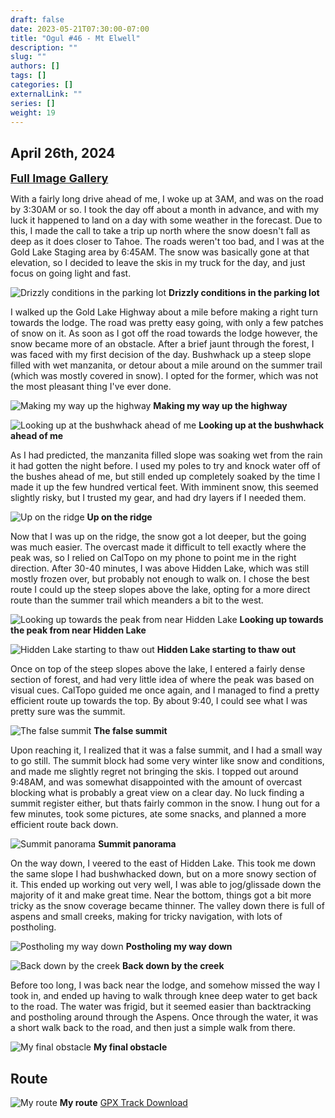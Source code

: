```yaml
---
draft: false
date: 2023-05-21T07:30:00-07:00
title: "Ogul #46 - Mt Elwell"
description: ""
slug: ""
authors: []
tags: []
categories: []
externalLink: ""
series: []
weight: 19
---
```

## April 26th, 2024

<a href="../../galleries/elwell-gallery/"><font size="4"><b>Full Image Gallery</b></font></a>

With a fairly long drive ahead of me, I woke up at 3AM, and was on the road by 3:30AM or so. I took the day off about a month in advance, and with my luck it happened to land on a day with some weather in the forecast. Due to this, I made the call to take a trip up north where the snow doesn't fall as deep as it does closer to Tahoe. The roads weren't too bad, and I was at the Gold Lake Staging area by 6:45AM. The snow was basically gone at that elevation, so I decided to leave the skis in my truck for the day, and just focus on going light and fast.

![Drizzly conditions in the parking lot](https://s3.us-west-1.wasabisys.com/web-assets/elwell-4-26-24/PXL_20240426_135238316.jpg?classes=shadow)
**Drizzly conditions in the parking lot**

I walked up the Gold Lake Highway about a mile before making a right turn towards the lodge. The road was pretty easy going, with only a few patches of snow on it. As soon as I got off the road towards the lodge however, the snow became more of an obstacle. After a brief jaunt through the forest, I was faced with my first decision of the day. Bushwhack up a steep slope filled with wet manzanita, or detour about a mile around on the summer trail (which was mostly covered in snow). I opted for the former, which was not the most pleasant thing I've ever done.

![Making my way up the highway](https://s3.us-west-1.wasabisys.com/web-assets/elwell-4-26-24/PXL_20240426_140801359.jpg?classes=shadow)
**Making my way up the highway**

![Looking up at the bushwhack ahead of me](https://s3.us-west-1.wasabisys.com/web-assets/elwell-4-26-24/PXL_20240426_143028075.jpg?classes=shadow)
**Looking up at the bushwhack ahead of me**

As I had predicted, the manzanita filled slope was soaking wet from the rain it had gotten the night before. I used my poles to try and knock water off of the bushes ahead of me, but still ended up completely soaked by the time I made it up the few hundred vertical feet. With imminent snow, this seemed slightly risky, but I trusted my gear, and had dry layers if I needed them.

![Up on the ridge](https://s3.us-west-1.wasabisys.com/web-assets/elwell-4-26-24/PXL_20240426_152523476.jpg?classes=shadow)
**Up on the ridge**

Now that I was up on the ridge, the snow got a lot deeper, but the going was much easier. The overcast made it difficult to tell exactly where the peak was, so I relied on CalTopo on my phone to point me in the right direction. After 30-40 minutes, I was above Hidden Lake, which was still mostly frozen over, but probably not enough to walk on. I chose the best route I could up the steep slopes above the lake, opting for a more direct route than the summer trail which meanders a bit to the west. 

![Looking up towards the peak from near Hidden Lake](https://s3.us-west-1.wasabisys.com/web-assets/elwell-4-26-24/PXL_20240426_154036710.jpg?classes=shadow)
**Looking up towards the peak from near Hidden Lake**

![Hidden Lake starting to thaw out](https://s3.us-west-1.wasabisys.com/web-assets/elwell-4-26-24/PXL_20240426_154153835.jpg?classes=shadow)
**Hidden Lake starting to thaw out**

Once on top of the steep slopes above the lake, I entered a fairly dense section of forest, and had very little idea of where the peak was based on visual cues. CalTopo guided me once again, and I managed to find a pretty efficient route up towards the top. By about 9:40, I could see what I was pretty sure was the summit. 

![The false summit](https://s3.us-west-1.wasabisys.com/web-assets/elwell-4-26-24/PXL_20240426_164054744.MP.jpg?classes=shadow)
**The false summit**

Upon reaching it, I realized that it was a false summit, and I had a small way to go still. The summit block had some very winter like snow and conditions, and made me slightly regret not bringing the skis. I topped out around 9:48AM, and was somewhat disappointed with the amount of overcast blocking what is probably a great view on a clear day. No luck finding a summit register either, but thats fairly common in the snow. I hung out for a few minutes, took some pictures, ate some snacks, and planned a more efficient route back down.

![Summit panorama](https://s3.us-west-1.wasabisys.com/web-assets/elwell-4-26-24/PXL_20240426_164857315.PANO.jpg?classes=shadow)
**Summit panorama**

On the way down, I veered to the east of Hidden Lake. This took me down the same slope I had bushwhacked down, but on a more snowy section of it. This ended up working out very well, I was able to jog/glissade down the majority of it and make great time. Near the bottom, things got a bit more tricky as the snow coverage became thinner. The valley down there is full of aspens and small creeks, making for tricky navigation, with lots of postholing. 

![Postholing my way down](https://s3.us-west-1.wasabisys.com/web-assets/elwell-4-26-24/PXL_20240426_172343639.jpg?classes=shadow)
**Postholing my way down**

![Back down by the creek](https://s3.us-west-1.wasabisys.com/web-assets/elwell-4-26-24/PXL_20240426_174204531.jpg?classes=shadow)
**Back down by the creek**

Before too long, I was back near the lodge, and somehow missed the way I took in, and ended up having to walk through knee deep water to get back to the road. The water was frigid, but it seemed easier than backtracking and postholing around through the Aspens. Once through the water, it was a short walk back to the road, and then just a simple walk from there. 

![My final obstacle](https://s3.us-west-1.wasabisys.com/web-assets/elwell-4-26-24/PXL_20240426_180534322.jpg?classes=shadow)
**My final obstacle**

## Route
![My route](https://s3.us-west-1.wasabisys.com/web-assets/elwell-4-26-24/elwell-route.jpg?classes=shadow)
**My route**
[GPX Track Download](https://s3.us-west-1.wasabisys.com/web-assets/elwell-4-26-24/elwell-4-26-24.gpx)
